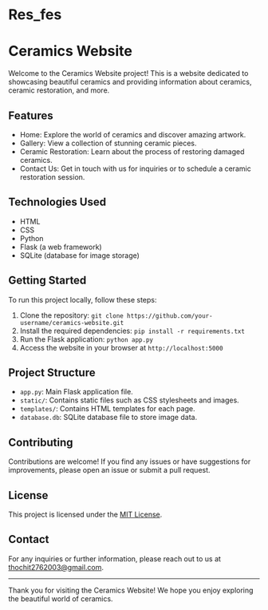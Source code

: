 # Res_fes

# Ceramics Website

Welcome to the Ceramics Website project! This is a website dedicated to showcasing beautiful ceramics and providing information about ceramics, ceramic restoration, and more.

## Features

- Home: Explore the world of ceramics and discover amazing artwork.
- Gallery: View a collection of stunning ceramic pieces.
- Ceramic Restoration: Learn about the process of restoring damaged ceramics.
- Contact Us: Get in touch with us for inquiries or to schedule a ceramic restoration session.

## Technologies Used

- HTML
- CSS
- Python
- Flask (a web framework)
- SQLite (database for image storage)

## Getting Started

To run this project locally, follow these steps:

1. Clone the repository: `git clone https://github.com/your-username/ceramics-website.git`
2. Install the required dependencies: `pip install -r requirements.txt`
3. Run the Flask application: `python app.py`
4. Access the website in your browser at `http://localhost:5000`

## Project Structure

- `app.py`: Main Flask application file.
- `static/`: Contains static files such as CSS stylesheets and images.
- `templates/`: Contains HTML templates for each page.
- `database.db`: SQLite database file to store image data.

## Contributing

Contributions are welcome! If you find any issues or have suggestions for improvements, please open an issue or submit a pull request.

## License

This project is licensed under the [MIT License](LICENSE).

## Contact

For any inquiries or further information, please reach out to us at thochit2762003@gmail.com.

---

Thank you for visiting the Ceramics Website! We hope you enjoy exploring the beautiful world of ceramics.
